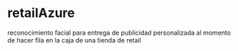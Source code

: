 # retailAzure
reconocimiento facial para entrega de publicidad personalizada al momento de hacer fila en la caja de una tienda de retail
